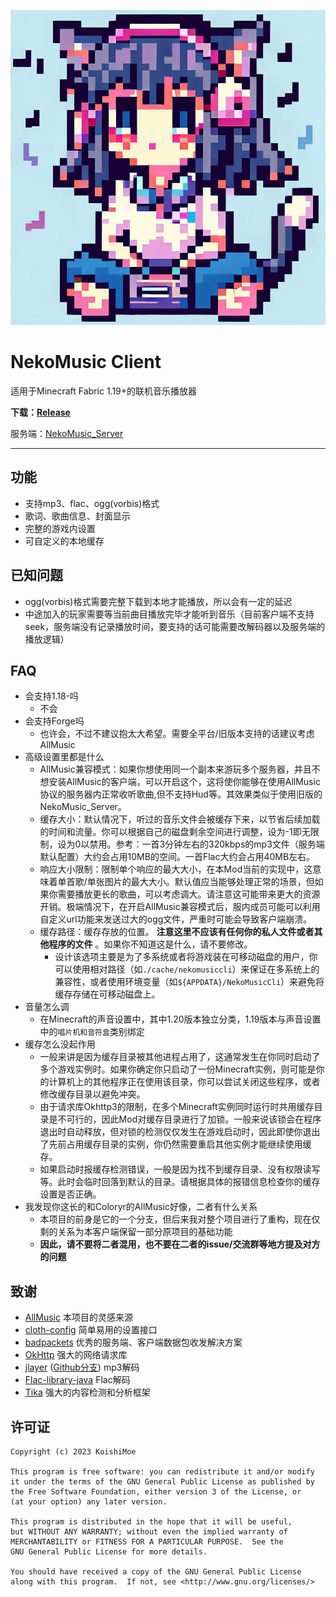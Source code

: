 ![Logo](./src/main/resources/assets/nekomusiccli/icon.png)

# NekoMusic Client

适用于Minecraft Fabric 1.19+的联机音乐播放器

**下载：[Release](https://github.com/KoishiMoe/NekoMusic_Cli/releases)**

服务端：[NekoMusic_Server](https://github.com/lolicode-org/NekoMusic_Server)

----------------------------------

## 功能
* 支持mp3、flac、ogg(vorbis)格式
* 歌词、歌曲信息、封面显示
* 完整的游戏内设置
* 可自定义的本地缓存

## 已知问题
* ogg(vorbis)格式需要完整下载到本地才能播放，所以会有一定的延迟
* 中途加入的玩家需要等当前曲目播放完毕才能听到音乐（目前客户端不支持seek，服务端没有记录播放时间，要支持的话可能需要改解码器以及服务端的播放逻辑）

## FAQ
* 会支持1.18-吗
  * 不会
* 会支持Forge吗
  * 也许会，不过不建议抱太大希望。需要全平台/旧版本支持的话建议考虑AllMusic
* 高级设置里都是什么
  * AllMusic兼容模式：如果你想使用同一个副本来游玩多个服务器，并且不想安装AllMusic的客户端，可以开启这个，这将使你能够在使用AllMusic协议的服务器内正常收听歌曲,但不支持Hud等。其效果类似于使用旧版的NekoMusic_Server。
  * 缓存大小：默认情况下，听过的音乐文件会被缓存下来，以节省后续加载的时间和流量。你可以根据自己的磁盘剩余空间进行调整，设为-1即无限制，设为0以禁用。参考：一首3分钟左右的320kbps的mp3文件（服务端默认配置）大约会占用10MB的空间。一首Flac大约会占用40MB左右。
  * 响应大小限制：限制单个响应的最大大小，在本Mod当前的实现中，这意味着单首歌/单张图片的最大大小。默认值应当能够处理正常的场景，但如果你需要播放更长的歌曲，可以考虑调大。请注意这可能带来更大的资源开销。极端情况下，在开启AllMusic兼容模式后，服内成员可能可以利用自定义url功能来发送过大的ogg文件，严重时可能会导致客户端崩溃。
  * 缓存路径：缓存存放的位置。 **注意这里不应该有任何你的私人文件或者其他程序的文件** 。如果你不知道这是什么，请不要修改。
    * 设计该选项主要是为了多系统或者将游戏装在可移动磁盘的用户，你可以使用相对路径（如`./cache/nekomusiccli`）来保证在多系统上的兼容性，或者使用环境变量（如`${APPDATA}/NekoMusicCli`）来避免将缓存存储在可移动磁盘上。
* 音量怎么调
  * 在Minecraft的声音设置中，其中1.20版本独立分类，1.19版本与声音设置中的`唱片机和音符盒`类别绑定
* 缓存怎么没起作用
  * 一般来讲是因为缓存目录被其他进程占用了，这通常发生在你同时启动了多个游戏实例时。如果你确定你只启动了一份Minecraft实例，则可能是你的计算机上的其他程序正在使用该目录，你可以尝试关闭这些程序，或者修改缓存目录以避免冲突。
  * 由于请求库Okhttp3的限制，在多个Minecraft实例同时运行时共用缓存目录是不可行的，因此Mod对缓存目录进行了加锁。一般来说该锁会在程序退出时自动释放，但对锁的检测仅仅发生在游戏启动时，因此即使你退出了先前占用缓存目录的实例，你仍然需要重启其他实例才能继续使用缓存。
  * 如果启动时报缓存检测错误，一般是因为找不到缓存目录、没有权限读写等。此时会临时回落到默认的目录。请根据具体的报错信息检查你的缓存设置是否正确。
* 我发现你这长的和Coloryr的AllMusic好像，二者有什么关系
  * 本项目的前身是它的一个分支，但后来我对整个项目进行了重构，现在仅剩的关系为本客户端保留一部分原项目的基础功能
  * **因此，请不要将二者混用，也不要在二者的issue/交流群等地方提及对方的问题**

## 致谢
* [AllMusic](https://github.com/Coloryr/AllMusic_Client) 本项目的灵感来源
* [cloth-config](https://github.com/shedaniel/cloth-config) 简单易用的设置接口
* [badpackets](https://github.com/badasintended/badpackets) 优秀的服务端、客户端数据包收发解决方案
* [OkHttp](https://square.github.io/okhttp/) 强大的网络请求库
* [jlayer](http://www.javazoom.net/javalayer/javalayer.html) ([Github分支](https://github.com/umjammer/jlayer)) mp3解码
* [Flac-library-java](https://github.com/nayuki/FLAC-library-Java) Flac解码
* [Tika](https://tika.apache.org/) 强大的内容检测和分析框架

## 许可证
```text
Copyright (c) 2023 KoishiMoe

This program is free software: you can redistribute it and/or modify
it under the terms of the GNU General Public License as published by
the Free Software Foundation, either version 3 of the License, or
(at your option) any later version.

This program is distributed in the hope that it will be useful,
but WITHOUT ANY WARRANTY; without even the implied warranty of
MERCHANTABILITY or FITNESS FOR A PARTICULAR PURPOSE.  See the
GNU General Public License for more details.

You should have received a copy of the GNU General Public License
along with this program.  If not, see <http://www.gnu.org/licenses/>
```
